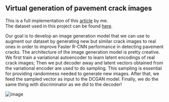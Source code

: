 ## **Virtual generation of pavement crack images**

This is a full implementation of this [article](https://doi.org/10.1016/j.engappai.2021.104376) by me.\
The dataset used in this project can be found [here](https://github.com/juhuyan/CrackDataset_DL_HY/tree/master/BoxLevel_Detection).

Our goal is to develop an image generation model that we can use to augment our dataset by generating new but similar crack images to real ones in order to improve       Faster R-CNN performance in detecting pavement cracks.
The architecture of the image generation model is pretty creative. We first train a variational autoencoder to learn latent encodings of real crack images; Then we put decoder away and latent vectors obtained from the variational encoder are used to do sampling. This sampling is essential for providing randomness needed to generate new images. After that, we feed the sampled vector as input to the DCGAN model. Finally, we do the same thing with discriminator as we did to the decoder!

![image](https://github.com/user-attachments/assets/cc87e314-98b1-4920-ad3f-8f893e7fee5d)



